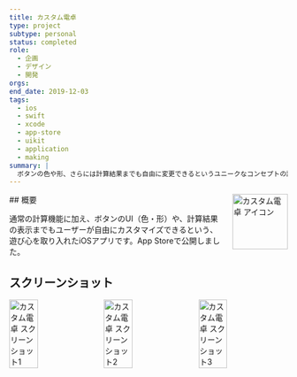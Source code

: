 ```yaml
---
title: カスタム電卓
type: project
subtype: personal
status: completed
role:
  - 企画
  - デザイン
  - 開発
orgs: 
end_date: 2019-12-03
tags:
  - ios
  - swift
  - xcode
  - app-store
  - uikit
  - application
  - making
summary: |
  ボタンの色や形、さらには計算結果までも自由に変更できるというユニークなコンセプトの計算機アプリ。
---
```


<img src="linked_assets/projects/custom-calculator/custom_calculator_icon.jpg" alt="カスタム電卓 アイコン" style="float: right; width: 100px; margin-left: 16px;">
## 概要

通常の計算機能に加え、ボタンのUI（色・形）や、計算結果の表示までもユーザーが自由にカスタマイズできるという、遊び心を取り入れたiOSアプリです。App Storeで公開しました。

## スクリーンショット
<div style="display: flex; gap: 10px;">
    <img src="linked_assets/projects/custom-calculator/custom_calculator_ss_1.jpg" alt="カスタム電卓 スクリーンショット1" width="32%">
    <img src="linked_assets/projects/custom-calculator/custom_calculator_ss_2.jpg" alt="カスタム電卓 スクリーンショット2" width="32%">
    <img src="linked_assets/projects/custom-calculator/custom_calculator_ss_3.jpg" alt="カスタム電卓 スクリーンショット3" width="32%">
</div>
